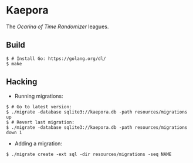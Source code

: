 # Kaepora
The _Ocarina of Time Randomizer_ leagues.

## Build
```shell
$ # Install Go: https://golang.org/dl/
$ make
```

## Hacking
- Running migrations:
```shell
$ # Go to latest version:
$ ./migrate -database sqlite3://kaepora.db -path resources/migrations up
$ # Revert last migration:
$ ./migrate -database sqlite3://kaepora.db -path resources/migrations down 1
```
- Adding a migration:
```shell
$ ./migrate create -ext sql -dir resources/migrations -seq NAME
```
